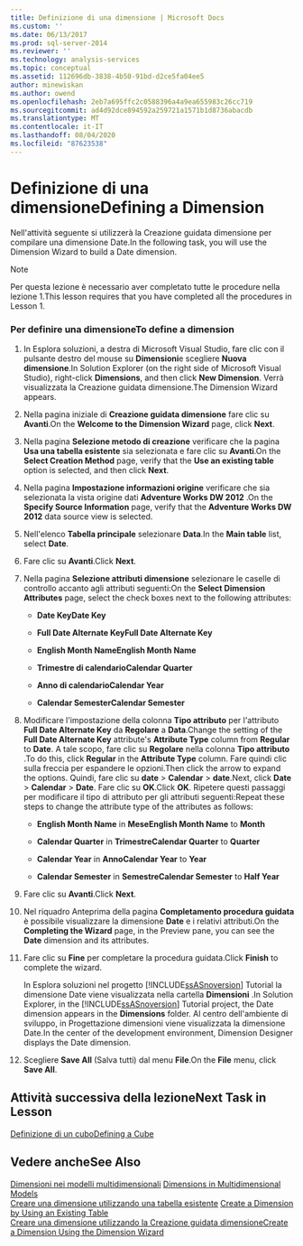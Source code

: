 ```yaml
---
title: Definizione di una dimensione | Microsoft Docs
ms.custom: ''
ms.date: 06/13/2017
ms.prod: sql-server-2014
ms.reviewer: ''
ms.technology: analysis-services
ms.topic: conceptual
ms.assetid: 112696db-3838-4b50-91bd-d2ce5fa04ee5
author: minewiskan
ms.author: owend
ms.openlocfilehash: 2eb7a695ffc2c0588396a4a9ea655983c26cc719
ms.sourcegitcommit: ad4d92dce894592a259721a1571b1d8736abacdb
ms.translationtype: MT
ms.contentlocale: it-IT
ms.lasthandoff: 08/04/2020
ms.locfileid: "87623538"
---
```

# <a name="defining-a-dimension"></a><span data-ttu-id="b9bc7-102">Definizione di una dimensione</span><span class="sxs-lookup"><span data-stu-id="b9bc7-102">Defining a Dimension</span></span>
  <span data-ttu-id="b9bc7-103">Nell'attività seguente si utilizzerà la Creazione guidata dimensione per compilare una dimensione Date.</span><span class="sxs-lookup"><span data-stu-id="b9bc7-103">In the following task, you will use the Dimension Wizard to build a Date dimension.</span></span>  
  
> [!NOTE]  
>  <span data-ttu-id="b9bc7-104">Per questa lezione è necessario aver completato tutte le procedure nella lezione 1.</span><span class="sxs-lookup"><span data-stu-id="b9bc7-104">This lesson requires that you have completed all the procedures in Lesson 1.</span></span>  
  
### <a name="to-define-a-dimension"></a><span data-ttu-id="b9bc7-105">Per definire una dimensione</span><span class="sxs-lookup"><span data-stu-id="b9bc7-105">To define a dimension</span></span>  
  
1.  <span data-ttu-id="b9bc7-106">In Esplora soluzioni, a destra di Microsoft Visual Studio, fare clic con il pulsante destro del mouse su **Dimensioni**e scegliere **Nuova dimensione**.</span><span class="sxs-lookup"><span data-stu-id="b9bc7-106">In Solution Explorer (on the right side of Microsoft Visual Studio), right-click **Dimensions**, and then click **New Dimension**.</span></span> <span data-ttu-id="b9bc7-107">Verrà visualizzata la Creazione guidata dimensione.</span><span class="sxs-lookup"><span data-stu-id="b9bc7-107">The Dimension Wizard appears.</span></span>  
  
2.  <span data-ttu-id="b9bc7-108">Nella pagina iniziale di **Creazione guidata dimensione** fare clic su **Avanti**.</span><span class="sxs-lookup"><span data-stu-id="b9bc7-108">On the **Welcome to the Dimension Wizard** page, click **Next**.</span></span>  
  
3.  <span data-ttu-id="b9bc7-109">Nella pagina **Selezione metodo di creazione** verificare che la pagina **Usa una tabella esistente** sia selezionata e fare clic su **Avanti**.</span><span class="sxs-lookup"><span data-stu-id="b9bc7-109">On the **Select Creation Method** page, verify that the **Use an existing table** option is selected, and then click **Next**.</span></span>  
  
4.  <span data-ttu-id="b9bc7-110">Nella pagina **Impostazione informazioni origine** verificare che sia selezionata la vista origine dati **Adventure Works DW 2012** .</span><span class="sxs-lookup"><span data-stu-id="b9bc7-110">On the **Specify Source Information** page, verify that the **Adventure Works DW 2012** data source view is selected.</span></span>  
  
5.  <span data-ttu-id="b9bc7-111">Nell'elenco **Tabella principale** selezionare **Data**.</span><span class="sxs-lookup"><span data-stu-id="b9bc7-111">In the **Main table** list, select **Date**.</span></span>  
  
6.  <span data-ttu-id="b9bc7-112">Fare clic su **Avanti**.</span><span class="sxs-lookup"><span data-stu-id="b9bc7-112">Click **Next**.</span></span>  
  
7.  <span data-ttu-id="b9bc7-113">Nella pagina **Selezione attributi dimensione** selezionare le caselle di controllo accanto agli attributi seguenti:</span><span class="sxs-lookup"><span data-stu-id="b9bc7-113">On the **Select Dimension Attributes** page, select the check boxes next to the following attributes:</span></span>  
  
    -   <span data-ttu-id="b9bc7-114">**Date Key**</span><span class="sxs-lookup"><span data-stu-id="b9bc7-114">**Date Key**</span></span>  
  
    -   <span data-ttu-id="b9bc7-115">**Full Date Alternate Key**</span><span class="sxs-lookup"><span data-stu-id="b9bc7-115">**Full Date Alternate Key**</span></span>  
  
    -   <span data-ttu-id="b9bc7-116">**English Month Name**</span><span class="sxs-lookup"><span data-stu-id="b9bc7-116">**English Month Name**</span></span>  
  
    -   <span data-ttu-id="b9bc7-117">**Trimestre di calendario**</span><span class="sxs-lookup"><span data-stu-id="b9bc7-117">**Calendar Quarter**</span></span>  
  
    -   <span data-ttu-id="b9bc7-118">**Anno di calendario**</span><span class="sxs-lookup"><span data-stu-id="b9bc7-118">**Calendar Year**</span></span>  
  
    -   <span data-ttu-id="b9bc7-119">**Calendar Semester**</span><span class="sxs-lookup"><span data-stu-id="b9bc7-119">**Calendar Semester**</span></span>  
  
8.  <span data-ttu-id="b9bc7-120">Modificare l'impostazione della colonna **Tipo attributo** per l'attributo **Full Date Alternate Key** da **Regolare** a **Data**.</span><span class="sxs-lookup"><span data-stu-id="b9bc7-120">Change the setting of the **Full Date Alternate Key** attribute's **Attribute Type** column from **Regular** to **Date**.</span></span> <span data-ttu-id="b9bc7-121">A tale scopo, fare clic su **Regolare** nella colonna **Tipo attributo** .</span><span class="sxs-lookup"><span data-stu-id="b9bc7-121">To do this, click **Regular** in the **Attribute Type** column.</span></span> <span data-ttu-id="b9bc7-122">Fare quindi clic sulla freccia per espandere le opzioni.</span><span class="sxs-lookup"><span data-stu-id="b9bc7-122">Then click the arrow to expand the options.</span></span> <span data-ttu-id="b9bc7-123">Quindi, fare clic su **date**  >  **Calendar**  >  **date**.</span><span class="sxs-lookup"><span data-stu-id="b9bc7-123">Next, click **Date** > **Calendar** > **Date**.</span></span> <span data-ttu-id="b9bc7-124">Fare clic su **OK**.</span><span class="sxs-lookup"><span data-stu-id="b9bc7-124">Click **OK**.</span></span> <span data-ttu-id="b9bc7-125">Ripetere questi passaggi per modificare il tipo di attributo per gli attributi seguenti:</span><span class="sxs-lookup"><span data-stu-id="b9bc7-125">Repeat these steps to change the attribute type of the attributes as follows:</span></span>  
  
    -   <span data-ttu-id="b9bc7-126">**English Month Name** in **Mese**</span><span class="sxs-lookup"><span data-stu-id="b9bc7-126">**English Month Name** to **Month**</span></span>  
  
    -   <span data-ttu-id="b9bc7-127">**Calendar Quarter** in **Trimestre**</span><span class="sxs-lookup"><span data-stu-id="b9bc7-127">**Calendar Quarter** to **Quarter**</span></span>  
  
    -   <span data-ttu-id="b9bc7-128">**Calendar Year** in **Anno**</span><span class="sxs-lookup"><span data-stu-id="b9bc7-128">**Calendar Year** to **Year**</span></span>  
  
    -   <span data-ttu-id="b9bc7-129">**Calendar Semester** in **Semestre**</span><span class="sxs-lookup"><span data-stu-id="b9bc7-129">**Calendar Semester** to **Half Year**</span></span>  
  
9. <span data-ttu-id="b9bc7-130">Fare clic su **Avanti**.</span><span class="sxs-lookup"><span data-stu-id="b9bc7-130">Click **Next**.</span></span>  
  
10. <span data-ttu-id="b9bc7-131">Nel riquadro Anteprima della pagina **Completamento procedura guidata** è possibile visualizzare la dimensione **Date** e i relativi attributi.</span><span class="sxs-lookup"><span data-stu-id="b9bc7-131">On the **Completing the Wizard** page, in the Preview pane, you can see the **Date** dimension and its attributes.</span></span>  
  
11. <span data-ttu-id="b9bc7-132">Fare clic su **Fine** per completare la procedura guidata.</span><span class="sxs-lookup"><span data-stu-id="b9bc7-132">Click **Finish** to complete the wizard.</span></span>  
  
     <span data-ttu-id="b9bc7-133">In Esplora soluzioni nel progetto [!INCLUDE[ssASnoversion](../includes/ssasnoversion-md.md)] Tutorial la dimensione Date viene visualizzata nella cartella **Dimensioni** .</span><span class="sxs-lookup"><span data-stu-id="b9bc7-133">In Solution Explorer, in the [!INCLUDE[ssASnoversion](../includes/ssasnoversion-md.md)] Tutorial project, the Date dimension appears in the **Dimensions** folder.</span></span> <span data-ttu-id="b9bc7-134">Al centro dell'ambiente di sviluppo, in Progettazione dimensioni viene visualizzata la dimensione Date.</span><span class="sxs-lookup"><span data-stu-id="b9bc7-134">In the center of the development environment, Dimension Designer displays the Date dimension.</span></span>  
  
12. <span data-ttu-id="b9bc7-135">Scegliere **Save All** (Salva tutti) dal menu **File**.</span><span class="sxs-lookup"><span data-stu-id="b9bc7-135">On the **File** menu, click **Save All**.</span></span>  
  
## <a name="next-task-in-lesson"></a><span data-ttu-id="b9bc7-136">Attività successiva della lezione</span><span class="sxs-lookup"><span data-stu-id="b9bc7-136">Next Task in Lesson</span></span>  
 [<span data-ttu-id="b9bc7-137">Definizione di un cubo</span><span class="sxs-lookup"><span data-stu-id="b9bc7-137">Defining a Cube</span></span>](lesson-2-2-defining-a-cube.md)  
  
## <a name="see-also"></a><span data-ttu-id="b9bc7-138">Vedere anche</span><span class="sxs-lookup"><span data-stu-id="b9bc7-138">See Also</span></span>  
 <span data-ttu-id="b9bc7-139">[Dimensioni nei modelli multidimensionali](multidimensional-models/dimensions-in-multidimensional-models.md) </span><span class="sxs-lookup"><span data-stu-id="b9bc7-139">[Dimensions in Multidimensional Models](multidimensional-models/dimensions-in-multidimensional-models.md) </span></span>  
 <span data-ttu-id="b9bc7-140">[Creare una dimensione utilizzando una tabella esistente](multidimensional-models/create-a-dimension-by-using-an-existing-table.md) </span><span class="sxs-lookup"><span data-stu-id="b9bc7-140">[Create a Dimension by Using an Existing Table](multidimensional-models/create-a-dimension-by-using-an-existing-table.md) </span></span>  
 [<span data-ttu-id="b9bc7-141">Creare una dimensione utilizzando la Creazione guidata dimensione</span><span class="sxs-lookup"><span data-stu-id="b9bc7-141">Create a Dimension Using the Dimension Wizard</span></span>](multidimensional-models/create-a-dimension-using-the-dimension-wizard.md)  
  
  
